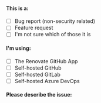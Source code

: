 <!--
    Is this about a security problem?
    DO NOT RAISE AN ISSUE - please email security@renovatebot.com instead

    Is this question about config help?
    If so, please open an issue in https://github.com/renovateapp/config-help instead
-->

<!-- Mark an 'x' in the applicable boxes below, e.g. like [x] -->

#### This is a:

- [ ] Bug report (non-security related)
- [ ] Feature request
- [ ] I'm not sure which of those it is

#### I'm using:

- [ ] The Renovate GitHub App
- [ ] Self-hosted GitHub
- [ ] Self-hosted GitLab
- [ ] Self-hosted Azure DevOps

#### Please describe the issue:
